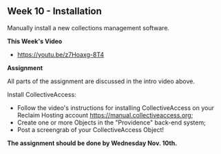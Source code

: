 ## Week 10 - Installation

Manually install a new collections management software.

**This Week's Video**

- <https://youtu.be/z7Hoaxg-8T4>

**Assignment**

All parts of the assignment are discussed in the intro video above.

Install CollectiveAccess:
- Follow the video's instructions for installing CollectiveAccess on your Reclaim Hosting account <https://manual.collectiveaccess.org>;
- Create one or more Objects in the "Providence" back-end system;
- Post a screengrab of your CollectiveAccess Object!

**The assignment should be done by Wednesday Nov. 10th.**
